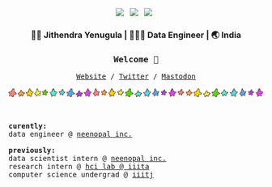 <p align='center'> 
  <a href="https://www.linkedin.com/in/jithendray/" target="_blank"><img height="30" src="https://raw.githubusercontent.com/trinwin/trinwin/master/icons/linkedin.png?raw=true"></a>&nbsp;&nbsp;
  <a href="https://twitter.com/doomedripper" target="_blank"><img height="30" src="https://raw.githubusercontent.com/trinwin/trinwin/master/icons/twitter.png?raw=true"></a>&nbsp;&nbsp;
  <a href="https://open.spotify.com/user/bx1j9iim2qv6chih9x8lpiwd8" target="_blank"><img height="30" src="https://raw.githubusercontent.com/trinwin/trinwin/master/icons/spotify.png?raw=true"></a>&nbsp;&nbsp;

<div align="center">
<h3>🙋🏻 Jithendra Yenugula | 👨🏻‍💻 Data Engineer | 🌏 India </h3> 
</div>
</p>
<!-- <br>
<div align="center">
  <img src="https://github.com/jithendray/jithendray/blob/main/img/graph.gif">
</div> -->

<samp>
<h3 align="center">Welcome 🍵</h3>
<p align="center">
  <a href="https://workwithcarolyn.com">Website</a> /
  <a href="https://twitter.com/carolstran">Twitter</a> /
  <a href="https://mastodon.online/@carolstran">Mastodon</a>
  <br><br>
  <img src="https://github.com/carolstran/carolstran/blob/main/stars.gif" />
</p>

<br></br>
  <b>curently:</b>
  <br>
  data engineer @ [neenopal inc.](https://www.neenopal.com/)
  <br>  
  <b>previously:</b>
  <br>
  data scientist intern @ [neenopal inc.](https://www.neenopal.com/)
  <br>
  research intern @ [hci lab @ iiita](https://hci.iiita.ac.in/)
  <br>
  computer science undergrad @ [iiitj](http://cse.iiitdmj.ac.in/)
<!-- <br>
<br>
<b>also available through:</b>
<br>
discord @ doomedripper#7018
<br>
lastfm @ [jithendray](https://www.last.fm/user/Jithendray) -->
</samp>
<!--
<br>
commenting LOL
-->